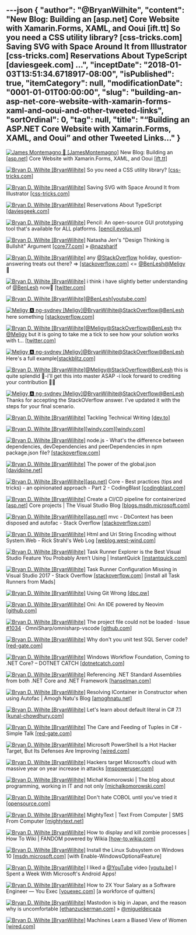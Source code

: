 ---json
{
  "author": "@BryanWilhite",
  "content": "New Blog: Building an [asp.net] Core Website with Xamarin.Forms, XAML, and Ooui [ift.tt] So you need a CSS utility library? [css-tricks.com] Saving SVG with Space Around It from Illustrator [css-tricks.com] Reservations About TypeScript [daviesgeek.com] ...",
  "inceptDate": "2018-01-03T13:51:34.6718917-08:00",
  "isPublished": true,
  "itemCategory": null,
  "modificationDate": "0001-01-01T00:00:00",
  "slug": "building-an-asp-net-core-website-with-xamarin-forms-xaml-and-ooui-and-other-tweeted-links",
  "sortOrdinal": 0,
  "tag": null,
  "title": "“Building an ASP.NET Core Website with Xamarin.Forms, XAML, and Ooui” and other Tweeted Links…"
}
---

[<img alt="James Montemagno 🙈 [JamesMontemagno]" src="https://songhay.blob.core.windows.net/shared-social-twitter/JamesMontemagno.jpg">](https://t.co/5USXLfbaf4 "James Montemagno 🙈 [JamesMontemagno]") New Blog: Building an [[asp.net]](http://ASP.NET) Core Website with Xamarin.Forms, XAML, and Ooui [[ift.tt]](http://ift.tt/2EHhT0f)

[<img alt="Bryan D. Wilhite [BryanWilhite]" src="https://songhay.blob.core.windows.net/shared-social-twitter/BryanWilhite.jpeg">](http://t.co/UNdqV0Z1zz "Bryan D. Wilhite [BryanWilhite]") So you need a CSS utility library? [[css-tricks.com]](https://css-tricks.com/need-css-utility-library/)

[<img alt="Bryan D. Wilhite [BryanWilhite]" src="https://songhay.blob.core.windows.net/shared-social-twitter/BryanWilhite.jpeg">](http://t.co/UNdqV0Z1zz "Bryan D. Wilhite [BryanWilhite]") Saving SVG with Space Around It from Illustrator [[css-tricks.com]](https://css-tricks.com/saving-svg-space-around-illustrator/)

[<img alt="Bryan D. Wilhite [BryanWilhite]" src="https://songhay.blob.core.windows.net/shared-social-twitter/BryanWilhite.jpeg">](http://t.co/UNdqV0Z1zz "Bryan D. Wilhite [BryanWilhite]") Reservations About TypeScript [[daviesgeek.com]](https://daviesgeek.com/2017/08/reservations-about-typescript/)

[<img alt="Bryan D. Wilhite [BryanWilhite]" src="https://songhay.blob.core.windows.net/shared-social-twitter/BryanWilhite.jpeg">](http://t.co/UNdqV0Z1zz "Bryan D. Wilhite [BryanWilhite]") Pencil: An open-source GUI prototyping tool that's available for ALL platforms. [[pencil.evolus.vn]](https://pencil.evolus.vn/)

[<img alt="Bryan D. Wilhite [BryanWilhite]" src="https://songhay.blob.core.windows.net/shared-social-twitter/BryanWilhite.jpeg">](http://t.co/UNdqV0Z1zz "Bryan D. Wilhite [BryanWilhite]") Natasha Jen's "Design Thinking is Bullshit" Argument [[core77.com]](http://www.core77.com/posts/68499/Natasha-Jens-Design-Thinking-is-Bullshit-Argument) » [@nazsharif](http://twitter.com/nazsharif)

[<img alt="Bryan D. Wilhite [BryanWilhite]" src="https://songhay.blob.core.windows.net/shared-social-twitter/BryanWilhite.jpeg">](http://t.co/UNdqV0Z1zz "Bryan D. Wilhite [BryanWilhite]") any [@StackOverflow](http://twitter.com/StackOverflow) holiday, question-answering treats out there? =&gt; [[stackoverflow.com]](https://stackoverflow.com/questions/47917540/rxjs-and-angular-io-an-observablearrayt-where-t-contains-an-observable-arra) &lt;= [@BenLesh](http://twitter.com/BenLesh)[@Meligy](http://twitter.com/Meligy) 🤠 

[<img alt="Bryan D. Wilhite [BryanWilhite]" src="https://songhay.blob.core.windows.net/shared-social-twitter/BryanWilhite.jpeg">](http://t.co/UNdqV0Z1zz "Bryan D. Wilhite [BryanWilhite]") i think i have slightly better understanding of [@BenLesh](http://twitter.com/BenLesh) now🤠 [[twitter.com]](https://twitter.com/BryanWilhite/status/943752136378130433/photo/1)

[<img alt="Bryan D. Wilhite [BryanWilhite]" src="https://songhay.blob.core.windows.net/shared-social-twitter/BryanWilhite.jpeg">](http://t.co/UNdqV0Z1zz "Bryan D. Wilhite [BryanWilhite]")[@BenLesh](http://twitter.com/BenLesh)[[youtube.com]](https://www.youtube.com/watch?v=Yt7fS4YeQ3U)

[<img alt="Meligy 🅰️ ng-sydney [Meligy]" src="https://songhay.blob.core.windows.net/shared-social-twitter/Meligy.jpeg">](https://t.co/l318930X1B "Meligy 🅰️ ng-sydney [Meligy]")[@BryanWilhite](http://twitter.com/BryanWilhite)[@StackOverflow](http://twitter.com/StackOverflow)[@BenLesh](http://twitter.com/BenLesh) here something [[stackoverflow.com]](https://stackoverflow.com/a/47960129/146656)

[<img alt="Bryan D. Wilhite [BryanWilhite]" src="https://songhay.blob.core.windows.net/shared-social-twitter/BryanWilhite.jpeg">](http://t.co/UNdqV0Z1zz "Bryan D. Wilhite [BryanWilhite]")[@Meligy](http://twitter.com/Meligy)[@StackOverflow](http://twitter.com/StackOverflow)[@BenLesh](http://twitter.com/BenLesh) thx [@Meligy](http://twitter.com/Meligy) but it is going to take me a tick to see how your solution works with t… [[twitter.com]](https://twitter.com/i/web/status/945068106417815552)

[<img alt="Meligy 🅰️ ng-sydney [Meligy]" src="https://songhay.blob.core.windows.net/shared-social-twitter/Meligy.jpeg">](https://t.co/l318930X1B "Meligy 🅰️ ng-sydney [Meligy]")[@BryanWilhite](http://twitter.com/BryanWilhite)[@StackOverflow](http://twitter.com/StackOverflow)[@BenLesh](http://twitter.com/BenLesh) Here's a full example[[stackblitz.com]](https://stackblitz.com/edit/angular-19z4f1?embed=1&file=app/app.module.ts&hideExplorer=1&hideNavigation=1)

[<img alt="Bryan D. Wilhite [BryanWilhite]" src="https://songhay.blob.core.windows.net/shared-social-twitter/BryanWilhite.jpeg">](http://t.co/UNdqV0Z1zz "Bryan D. Wilhite [BryanWilhite]")[@Meligy](http://twitter.com/Meligy)[@StackOverflow](http://twitter.com/StackOverflow)[@BenLesh](http://twitter.com/BenLesh) this is quite splendid 🧐-i'll get this into master ASAP -i look forward to crediting your contribution 🎁😇 

[<img alt="Meligy 🅰️ ng-sydney [Meligy]" src="https://songhay.blob.core.windows.net/shared-social-twitter/Meligy.jpeg">](https://t.co/l318930X1B "Meligy 🅰️ ng-sydney [Meligy]")[@BryanWilhite](http://twitter.com/BryanWilhite)[@StackOverflow](http://twitter.com/StackOverflow)[@BenLesh](http://twitter.com/BenLesh) Thanks for accepting the StackOVerflow answer. I've updated it with the steps for your final scenario. 

[<img alt="Bryan D. Wilhite [BryanWilhite]" src="https://songhay.blob.core.windows.net/shared-social-twitter/BryanWilhite.jpeg">](http://t.co/UNdqV0Z1zz "Bryan D. Wilhite [BryanWilhite]") Tackling Technical Writing [[dev.to]](https://dev.to/alainakafkes/tackling-technical-writing)

[<img alt="Bryan D. Wilhite [BryanWilhite]" src="https://songhay.blob.core.windows.net/shared-social-twitter/BryanWilhite.jpeg">](http://t.co/UNdqV0Z1zz "Bryan D. Wilhite [BryanWilhite]")[[windy.com]](http://Windy.com)[[windy.com]](https://www.windy.com/)

[<img alt="Bryan D. Wilhite [BryanWilhite]" src="https://songhay.blob.core.windows.net/shared-social-twitter/BryanWilhite.jpeg">](http://t.co/UNdqV0Z1zz "Bryan D. Wilhite [BryanWilhite]") node.js - What's the difference between dependencies, devDependencies and peerDependencies in npm package.json file? [[stackoverflow.com]](https://stackoverflow.com/questions/18875674/whats-the-difference-between-dependencies-devdependencies-and-peerdependencies)

[<img alt="Bryan D. Wilhite [BryanWilhite]" src="https://songhay.blob.core.windows.net/shared-social-twitter/BryanWilhite.jpeg">](http://t.co/UNdqV0Z1zz "Bryan D. Wilhite [BryanWilhite]") The power of the global.json [[davidpine.net]](http://davidpine.net/blog/the-global-json/)

[<img alt="Bryan D. Wilhite [BryanWilhite]" src="https://songhay.blob.core.windows.net/shared-social-twitter/BryanWilhite.jpeg">](http://t.co/UNdqV0Z1zz "Bryan D. Wilhite [BryanWilhite]")[[asp.net]](http://ASP.NET) Core - Best practices (tips and tricks) - an opinionated approach - Part 2 - CodingBlast [[codingblast.com]](https://codingblast.com/asp-net-core-best-practices-2/)

[<img alt="Bryan D. Wilhite [BryanWilhite]" src="https://songhay.blob.core.windows.net/shared-social-twitter/BryanWilhite.jpeg">](http://t.co/UNdqV0Z1zz "Bryan D. Wilhite [BryanWilhite]") Create a CI/CD pipeline for containerized [[asp.net]](http://ASP.NET) Core projects | The Visual Studio Blog [[blogs.msdn.microsoft.com]](https://blogs.msdn.microsoft.com/visualstudio/2017/08/22/create-a-cicd-pipeline-for-containerized-asp-net-core-projects/)

[<img alt="Bryan D. Wilhite [BryanWilhite]" src="https://songhay.blob.core.windows.net/shared-social-twitter/BryanWilhite.jpeg">](http://t.co/UNdqV0Z1zz "Bryan D. Wilhite [BryanWilhite]")[[asp.net]](http://asp.net) mvc - DbContext has been disposed and autofac - Stack Overflow [[stackoverflow.com]](https://stackoverflow.com/questions/14919543/dbcontext-has-been-disposed-and-autofac)

[<img alt="Bryan D. Wilhite [BryanWilhite]" src="https://songhay.blob.core.windows.net/shared-social-twitter/BryanWilhite.jpeg">](http://t.co/UNdqV0Z1zz "Bryan D. Wilhite [BryanWilhite]") Html and Uri String Encoding without System.Web - Rick Strahl's Web Log [[weblog.west-wind.com]](https://weblog.west-wind.com/posts/2009/Feb/05/Html-and-Uri-String-Encoding-without-SystemWeb)

[<img alt="Bryan D. Wilhite [BryanWilhite]" src="https://songhay.blob.core.windows.net/shared-social-twitter/BryanWilhite.jpeg">](http://t.co/UNdqV0Z1zz "Bryan D. Wilhite [BryanWilhite]") Task Runner Explorer is the Best Visual Studio Feature You Probably Aren’t Using | InstantQuick [[instantquick.com]](http://www.instantquick.com/index.php/task-runner-explorer-is-the-best-visual-studio-feature-you-probably-arent-using?c=elumenotion-blog-archive/random-whatnot)

[<img alt="Bryan D. Wilhite [BryanWilhite]" src="https://songhay.blob.core.windows.net/shared-social-twitter/BryanWilhite.jpeg">](http://t.co/UNdqV0Z1zz "Bryan D. Wilhite [BryanWilhite]") Task Runner Configuration Missing in Visual Studio 2017 - Stack Overflow [[stackoverflow.com]](https://stackoverflow.com/questions/42674832/task-runner-configuration-missing-in-visual-studio-2017) [install all Task Runners from Mads] 

[<img alt="Bryan D. Wilhite [BryanWilhite]" src="https://songhay.blob.core.windows.net/shared-social-twitter/BryanWilhite.jpeg">](http://t.co/UNdqV0Z1zz "Bryan D. Wilhite [BryanWilhite]") Using Git Wrong [[dpc.pw]](https://dpc.pw/blog/2017/08/youre-using-git-wrong/)

[<img alt="Bryan D. Wilhite [BryanWilhite]" src="https://songhay.blob.core.windows.net/shared-social-twitter/BryanWilhite.jpeg">](http://t.co/UNdqV0Z1zz "Bryan D. Wilhite [BryanWilhite]") Oni: An IDE powered by Neovim [[github.com]](https://github.com/extr0py/oni)

[<img alt="Bryan D. Wilhite [BryanWilhite]" src="https://songhay.blob.core.windows.net/shared-social-twitter/BryanWilhite.jpeg">](http://t.co/UNdqV0Z1zz "Bryan D. Wilhite [BryanWilhite]") The project file could not be loaded · Issue [#1034](http://twitter.com/search?q=%231034) · OmniSharp/omnisharp-vscode [[github.com]](https://github.com/OmniSharp/omnisharp-vscode/issues/1034)

[<img alt="Bryan D. Wilhite [BryanWilhite]" src="https://songhay.blob.core.windows.net/shared-social-twitter/BryanWilhite.jpeg">](http://t.co/UNdqV0Z1zz "Bryan D. Wilhite [BryanWilhite]") Why don't you unit test SQL Server code? [[red-gate.com]](http://www.red-gate.com/blog/building/dont-unit-test-sql-server-code)

[<img alt="Bryan D. Wilhite [BryanWilhite]" src="https://songhay.blob.core.windows.net/shared-social-twitter/BryanWilhite.jpeg">](http://t.co/UNdqV0Z1zz "Bryan D. Wilhite [BryanWilhite]") Windows Workflow Foundation, Coming to .NET Core? – DOTNET CATCH [[dotnetcatch.com]](http://www.dotnetcatch.com/2017/01/27/windows-workflow-foundation-coming-to-net-core/)

[<img alt="Bryan D. Wilhite [BryanWilhite]" src="https://songhay.blob.core.windows.net/shared-social-twitter/BryanWilhite.jpeg">](http://t.co/UNdqV0Z1zz "Bryan D. Wilhite [BryanWilhite]") Referencing .NET Standard Assemblies from both .NET Core and .NET Framework [[hanselman.com]](https://www.hanselman.com/blog/ReferencingNETStandardAssembliesFromBothNETCoreAndNETFramework.aspx)

[<img alt="Bryan D. Wilhite [BryanWilhite]" src="https://songhay.blob.core.windows.net/shared-social-twitter/BryanWilhite.jpeg">](http://t.co/UNdqV0Z1zz "Bryan D. Wilhite [BryanWilhite]") Resolving IContainer in Constructor when using Autofac | Amogh Natu's Blog [[amoghnatu.net]](https://amoghnatu.net/2017/06/03/resolving-icontainer-in-constructor-when-using-autofac/)

[<img alt="Bryan D. Wilhite [BryanWilhite]" src="https://songhay.blob.core.windows.net/shared-social-twitter/BryanWilhite.jpeg">](http://t.co/UNdqV0Z1zz "Bryan D. Wilhite [BryanWilhite]") Let's learn about default literal in C# 7.1 [[kunal-chowdhury.com]](http://www.kunal-chowdhury.com/2017/08/default-literal-in-csharp-7.1.html#43iqI2PpESzXYZDt.97)

[<img alt="Bryan D. Wilhite [BryanWilhite]" src="https://songhay.blob.core.windows.net/shared-social-twitter/BryanWilhite.jpeg">](http://t.co/UNdqV0Z1zz "Bryan D. Wilhite [BryanWilhite]") The Care and Feeding of Tuples in C# - Simple Talk [[red-gate.com]](https://www.red-gate.com/simple-talk/dotnet/c-programming/care-feeding-tuples-c/)

[<img alt="Bryan D. Wilhite [BryanWilhite]" src="https://songhay.blob.core.windows.net/shared-social-twitter/BryanWilhite.jpeg">](http://t.co/UNdqV0Z1zz "Bryan D. Wilhite [BryanWilhite]") Microsoft PowerShell Is a Hot Hacker Target, But Its Defenses Are Improving [[wired.com]](https://www.wired.com/story/microsoft-powershell-security/)

[<img alt="Bryan D. Wilhite [BryanWilhite]" src="https://songhay.blob.core.windows.net/shared-social-twitter/BryanWilhite.jpeg">](http://t.co/UNdqV0Z1zz "Bryan D. Wilhite [BryanWilhite]") Hackers target Microsoft’s cloud with massive year on year increase in attacks [[mspoweruser.com]](https://mspoweruser.com/hackers-target-microsofts-cloud-with-massive-year-on-year-increase-in-attacks/)

[<img alt="Bryan D. Wilhite [BryanWilhite]" src="https://songhay.blob.core.windows.net/shared-social-twitter/BryanWilhite.jpeg">](http://t.co/UNdqV0Z1zz "Bryan D. Wilhite [BryanWilhite]") Michał Komorowski | The blog about programming, working in IT and not only [[michalkomorowski.com]](http://www.michalkomorowski.com/2017/08/jsonnet-also-tricked-me.html)

[<img alt="Bryan D. Wilhite [BryanWilhite]" src="https://songhay.blob.core.windows.net/shared-social-twitter/BryanWilhite.jpeg">](http://t.co/UNdqV0Z1zz "Bryan D. Wilhite [BryanWilhite]") Don't hate COBOL until you've tried it [[opensource.com]](https://opensource.com/article/17/8/what-about-cobol)

[<img alt="Bryan D. Wilhite [BryanWilhite]" src="https://songhay.blob.core.windows.net/shared-social-twitter/BryanWilhite.jpeg">](http://t.co/UNdqV0Z1zz "Bryan D. Wilhite [BryanWilhite]") MightyText | Text From Computer | SMS From Computer [[mightytext.net]](https://mightytext.net/)

[<img alt="Bryan D. Wilhite [BryanWilhite]" src="https://songhay.blob.core.windows.net/shared-social-twitter/BryanWilhite.jpeg">](http://t.co/UNdqV0Z1zz "Bryan D. Wilhite [BryanWilhite]") How to display and kill zombie processes | How To Wiki | FANDOM powered by Wikia [[how-to.wikia.com]](http://how-to.wikia.com/wiki/How_to_display_and_kill_zombie_processes)

[<img alt="Bryan D. Wilhite [BryanWilhite]" src="https://songhay.blob.core.windows.net/shared-social-twitter/BryanWilhite.jpeg">](http://t.co/UNdqV0Z1zz "Bryan D. Wilhite [BryanWilhite]") Install the Linux Subsystem on Windows 10 [[msdn.microsoft.com]](https://msdn.microsoft.com/en-us/commandline/wsl/install_guide) [with Enable-WindowsOptionalFeature] 

[<img alt="Bryan D. Wilhite [BryanWilhite]" src="https://songhay.blob.core.windows.net/shared-social-twitter/BryanWilhite.jpeg">](http://t.co/UNdqV0Z1zz "Bryan D. Wilhite [BryanWilhite]") I liked a [@YouTube](http://twitter.com/YouTube) video [[youtu.be]](http://youtu.be/-gfl_PH2gYg?a) I Spent a Week With Microsoft's Android Apps! 

[<img alt="Bryan D. Wilhite [BryanWilhite]" src="https://songhay.blob.core.windows.net/shared-social-twitter/BryanWilhite.jpeg">](http://t.co/UNdqV0Z1zz "Bryan D. Wilhite [BryanWilhite]") How to 2X Your Salary as a Software Engineer — You Exec [[youexec.com]](http://youexec.com/articles/how-to-2x-your-salary-as-a-software-engineer) [a workforce of quitters] 

[<img alt="Bryan D. Wilhite [BryanWilhite]" src="https://songhay.blob.core.windows.net/shared-social-twitter/BryanWilhite.jpeg">](http://t.co/UNdqV0Z1zz "Bryan D. Wilhite [BryanWilhite]") Mastodon is big in Japan, and the reason why is uncomfortable [[ethanzuckerman.com]](http://www.ethanzuckerman.com/blog/2017/08/18/mastodon-is-big-in-japan-the-reason-why-is-uncomfortable/) » [@migueldeicaza](http://twitter.com/migueldeicaza)

[<img alt="Bryan D. Wilhite [BryanWilhite]" src="https://songhay.blob.core.windows.net/shared-social-twitter/BryanWilhite.jpeg">](http://t.co/UNdqV0Z1zz "Bryan D. Wilhite [BryanWilhite]") Machines Learn a Biased View of Women [[wired.com]](https://www.wired.com/story/machines-taught-by-photos-learn-a-sexist-view-of-women/)
